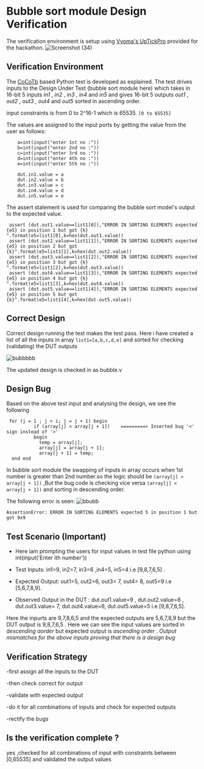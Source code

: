 # Bubble sort module Design Verification

The verification environment is setup using [Vyoma's UpTickPro](https://vyomasystems.com) provided for the hackathon.
![Screenshot (34)](https://user-images.githubusercontent.com/77403373/180944951-42995623-3753-4604-b8f5-93061c57c8bd.png)


## Verification Environment

The [CoCoTb](https://www.cocotb.org/) based Python test is developed as explained. The test drives inputs to the Design Under Test (bubble sort module here) which takes in 16-bit 5 inputs *in1* , *in2* , *in3* , *in4* and *in5* and gives 16-bit 5 outputs *out1* , *out2* , *out3* , *out4* and *out5* sorted in ascending order.

input constraints is from 0 to 2^16-1 which is 65535. ``` [0 to 65535] ```

The values are assigned to the input ports by getting the value from the user as follows: 
```
    a=int(input("enter 1st no :"))
    b=int(input("enter 2nd no :"))
    c=int(input("enter 3rd no :"))
    d=int(input("enter 4th no :"))
    e=int(input("enter 5th no :"))
    
    dut.in1.value = a
    dut.in2.value = b
    dut.in3.value = c
    dut.in4.value = d
    dut.in5.value = e
```

The assert statement is used for comparing the bubble sort model's output to the expected value.
```
 assert (dut.out1.value==list1[0]),"ERROR IN SORTING ELEMENTS expected {e5} in position 1 but got {k} ".format(e5=list1[0],k=hex(dut.out1.value))
 assert (dut.out2.value==list1[1]),"ERROR IN SORTING ELEMENTS expected {e5} in position 2 but got {k}".format(e5=list1[1],k=hex(dut.out2.value))
 assert (dut.out3.value==list1[2]),"ERROR IN SORTING ELEMENTS expected {e5} in position 3 but got {k} ".format(e5=list1[2],k=hex(dut.out3.value))
 assert (dut.out4.value==list1[3]),"ERROR IN SORTING ELEMENTS expected {e5} in position 4 but got {k} ".format(e5=list1[3],k=hex(dut.out4.value))
 assert (dut.out5.value==list1[4]),"ERROR IN SORTING ELEMENTS expected {e5} in position 5 but got {k}".format(e5=list1[4],k=hex(dut.out5.value))
```

## Correct Design 
Correct design running the test makes the test pass.
Here i have created a list of all the inputs in array ```list1=[a,b,c,d,e]``` and sorted for checking (validating) the DUT outputs 

![bubbbbb](https://user-images.githubusercontent.com/77403373/180991920-6c974933-1e9b-41f1-b637-3ff3272232ce.png)

The updated design is checked in as bubble.v

## Design Bug
Based on the above test input and analysing the design, we see the following

```
 for (j = 1 ; j < i; j = j + 1) begin
          if (array[j] < array[j + 1])    =========> Inserted bug '<' sign instead of '>'
          begin
            temp = array[j];
            array[j] = array[j + 1];
            array[j + 1] = temp;
  end end
```
In bubble sort module the swapping of inputs in array occurs when 1st number is greater than 2nd number.so the logic should be ``` (array[j] > array[j + 1]) ``` ,But the bug code is checking vice versa ``` (array[j] < array[j + 1]) ``` and sorting in descending order.

The following error is seen:
![bbubb](https://user-images.githubusercontent.com/77403373/180994279-9df9198c-5d7f-4821-a7e7-ad40f8b320de.png)


```
AssertionError: ERROR IN SORTING ELEMENTS expected 5 in position 1 but got 0x9 
```
## Test Scenario **(Important)**
- Here iam prompting the users for input values in test file python using int(input('Enter ith number'))

- Test Inputs: in1=9, in2=7, in3=6 ,in4=5, in5=4 i.e [9,8,7,6,5] .

- Expected Output: out1=5, out2=6, out3= 7, out4= 8, out5=9 i.e [5,6,7,8,9].

- Observed Output in the DUT : dut.out1.value=9 ,
                              dut.out2.value=8 ,
                              dut.out3.value= 7,
                              dut.out4.value=6,
                              dut.out5.value=5 
                              i.e [9,8,7,6,5].

Here the inpurts are 9,7,8,6,5 and the expected outputs are 5,6,7,8,9 but the DUT output is 9,8,7,6,5 .
Here we can see the input values are sorted in *descending aorder* but expected output is *ascending order* .
*Output mismatches for the above inputs proving that there is a design bug*


## Verification Strategy
-first assign all the inputs to the DUT

-then check correct for output

-validate with expected output

-do it for all combinations of inputs and check for expected outputs

-rectify the bugs

## Is the verification complete ?

yes ,checked for all combinations of input with constraints between [0,65535] and validated the output values

